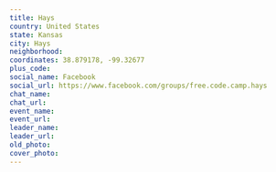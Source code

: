 ```yaml
---
title: Hays
country: United States
state: Kansas
city: Hays
neighborhood: 
coordinates: 38.879178, -99.32677
plus_code:
social_name: Facebook
social_url: https://www.facebook.com/groups/free.code.camp.hays
chat_name:
chat_url:
event_name:
event_url:
leader_name:
leader_url:
old_photo: 
cover_photo:
---
```

